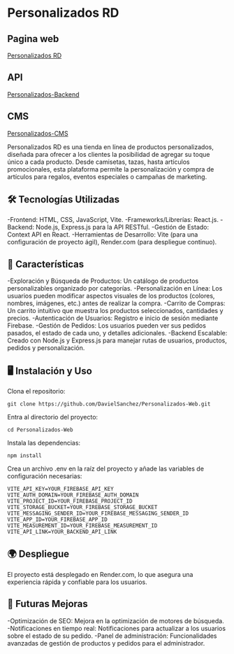# Personalizados RD

## Pagina web
[Personalizados RD](https://personalizados-web.onrender.com)

## API
[Personalizados-Backend](https://github.com/DavielSanchez/Personalizados-Backend.git)

## CMS
[Personalizados-CMS](https://github.com/DavielSanchez/Personalizados_CMS.git)

Personalizados RD es una tienda en línea de productos personalizados, diseñada para ofrecer a los clientes la posibilidad de agregar su toque único a cada producto. Desde camisetas, tazas, hasta artículos promocionales, esta plataforma permite la personalización y compra de artículos para regalos, eventos especiales o campañas de marketing.

## 🛠 Tecnologías Utilizadas
-Frontend: HTML, CSS, JavaScript, Vite.
-Frameworks/Librerías: React.js.
-Backend: Node.js, Express.js para la API RESTful.
-Gestión de Estado: Context API en React.
-Herramientas de Desarrollo: Vite (para una configuración de proyecto ágil), Render.com (para despliegue continuo).

## 🚀 Características
-Exploración y Búsqueda de Productos: Un catálogo de productos personalizables organizado por categorías.
-Personalización en Línea: Los usuarios pueden modificar aspectos visuales de los productos (colores, nombres, imágenes, etc.) antes de realizar la compra.
-Carrito de Compras: Un carrito intuitivo que muestra los productos seleccionados, cantidades y precios.
-Autenticación de Usuarios: Registro e inicio de sesión mediante Firebase.
-Gestión de Pedidos: Los usuarios pueden ver sus pedidos pasados, el estado de cada uno, y detalles adicionales.
-Backend Escalable: Creado con Node.js y Express.js para manejar rutas de usuarios, productos, pedidos y personalización.

## 🖥️ Instalación y Uso

Clona el repositorio:
```
git clone https://github.com/DavielSanchez/Personalizados-Web.git
```

Entra al directorio del proyecto:
```
cd Personalizados-Web
```

Instala las dependencias:
```
npm install
```

Crea un archivo .env en la raíz del proyecto y añade las variables de configuración necesarias:
```
VITE_API_KEY=YOUR_FIREBASE_API_KEY
VITE_AUTH_DOMAIN=YOUR_FIREBASE_AUTH_DOMAIN
VITE_PROJECT_ID=YOUR_FIREBASE_PROJECT_ID
VITE_STORAGE_BUCKET=YOUR_FIREBASE_STORAGE_BUCKET
VITE_MESSAGING_SENDER_ID=YOUR_FIREBASE_MESSAGING_SENDER_ID
VITE_APP_ID=YOUR_FIREBASE_APP_ID
VITE_MEASUREMENT_ID=YOUR_FIREBASE_MEASUREMENT_ID
VITE_API_LINK=YOUR_BACKEND_API_LINK
```

## 🌍 Despliegue
El proyecto está desplegado en Render.com, lo que asegura una experiencia rápida y confiable para los usuarios.

## 🚀 Futuras Mejoras
-Optimización de SEO: Mejora en la optimización de motores de búsqueda.
-Notificaciones en tiempo real: Notificaciones para actualizar a los usuarios sobre el estado de su pedido.
-Panel de administración: Funcionalidades avanzadas de gestión de productos y pedidos para el administrador.

